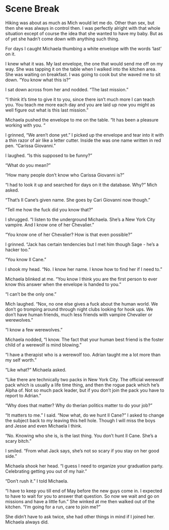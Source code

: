 #  Scene Break

Hiking was about as much as Mich would let me do. Other than sex, but then she
was always in control then. I was perfectly alright with that whole situation
except of course the idea that she wanted to have my baby. But as of yet she
hadn’t come down with anything such thing.

For days I caught Michaela thumbing a white envelope with the words ‘last’ on
it.

I knew what it was. My last envelope, the one that would send me off on my way.
She was tapping it on the table when I walked into the kitchen area. She was
waiting on breakfast. I was going to cook but she waved me to sit down. “You
know what this is?”

I sat down across from her and nodded. “The last mission.”

“I think it’s time to give it to you, since there isn’t much more I can teach
you. You teach me more each day and you are laid up now you might as well figure
out what is this last mission.”

Michaela pushed the envelope to me on the table. “It has been a pleasure working
with you. “

I grinned, “We aren’t done yet.” I picked up the envelope and tear into it with
a thin razor of air like a letter cutter. Inside the was one name written in red
pen. “Carissa Giovanni.”

I laughed. “Is this supposed to be funny?”

“What do you mean?”

“How many people don’t know who Carissa Giovanni is?”

“I had to look it up and searched for days on it the database. Why?” Mich asked.

“That’s Il Cane’s given name. She goes by Cari Giovanni now though.”

“Tell me how the fuck did you know that?”

I shrugged. “I listen to the underground Michaela. She’s a New York City
vampire. And I know one of her Chevalier.”

“You know one of her Chevalier? How is that even possible?”

I grinned. “Jack has certain tendencies but I met him though Sage - he’s a
hacker too.”

“You know Il Cane.”

I shook my head. “No. I know her name. I know how to find her if I need to.”

Michaela blinked at me. “You know I think you are the first person to ever know
this answer when the envelope is handed to you.”

“I can’t be the only one.”

Mich laughed. “Nox, no one else gives a fuck about the human world. We don’t go
tromping around through night clubs looking for hook ups. We don’t have human
friends, much less friends with vampire Chevalier or werewolves.”

“I know a few werewolves.”

Michaela nodded, “I know. The fact that your human best friend is the foster
child of a werewolf is mind blowing.”

“I have a therapist who is a werewolf too. Adrian taught me a lot more than my
self worth.”

“Like what?” Michaela asked.

“Like there are technically two packs in New York City. The official werewolf
pack which is usually a life time thing, and then the rogue pack which he’s
Alpha of. Not so much pack leader, but if you don’t join the pack you have to
report to Adrian.”

“Why does that matter? Why do therian politics matter to do your job?”

“It matters to me.” I said. “Now what, do we hunt Il Cane?” I asked to change
the subject back to my leaving this hell hole. Though I will miss the boys and
Jesse and even Michaela I think.

“No. Knowing who she is, is the last thing. You don’t hunt Il Cane. She’s a
scary bitch.”

I smiled. “From what Jack says, she’s not so scary if you stay on her good
side.”

Michaela shook her head. “I guess I need to organize your graduation party.
Celebrating getting you out of my hair.”

“Don’t rush it.” I told Michaela.

“I have to keep you till end of May before the new guys come in. I expected to
have to wait for you to answer that question. So now we wait and go on missions
and have a little fun.” She winked at me then walked out of the kitchen. “I’m
going for a run, care to join me?”

She didn’t have to ask twice, she had other things in mind if I joined her.
Michaela always did.

